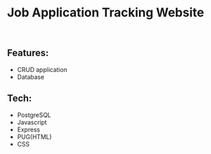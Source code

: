 <h1>Job Application Tracking Website</h1>
<br>

<h2>Features:</h2>
<ul>
  <li>CRUD application</li>
  <li>Database</li>
</ul>

<h2>Tech:</h2>
<ul>
  <li>PostgreSQL</li>
  <li>Javascript</li>
  <li>Express</li>
  <li>PUG(HTML)</li>
  <li>CSS</li>
</ul>


